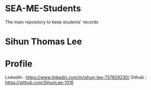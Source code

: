 # SEA-ME-Students
The main repository to keep students' records


# Sihun Thomas Lee

# Profile
LinkedIn : https://www.linkedin.com/in/sihun-lee-737829230/
Github : https://github.com/SihunLee-1016
